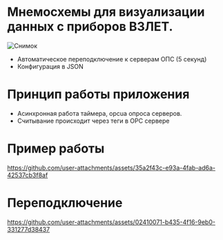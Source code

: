 # Мнемосхемы для визуализации данных с приборов ВЗЛЕТ.
![Снимок](https://github.com/user-attachments/assets/72da9c82-dbd0-42e6-bd92-a23cea7b559f)
 - Автоматическое переподключение к серверам ОПС (5 секунд)
 - Конфигурация в JSON

# Принцип работы приложения
 - Асинхронная работа таймера, opcua опроса серверов.
 - Считывание происходит через теги в OPC сервере
# Пример работы
https://github.com/user-attachments/assets/35a2f43c-e93a-4fab-ad6a-42537cb3f8af
# Переподключение
https://github.com/user-attachments/assets/02410071-b435-4f16-9eb0-331277d38437
